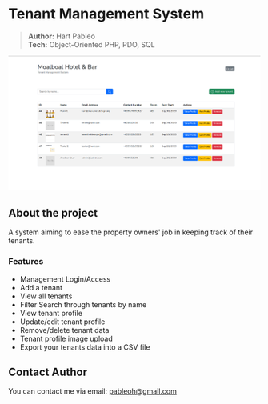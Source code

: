 # Tenant Management System

> **Author:** Hart Pableo  
> **Tech:** Object-Oriented PHP, PDO, SQL

<img src="./preview.png" alt="screenshot of tenant management system home page"/>

## About the project

A system aiming to ease the property owners' job in keeping track of their tenants.

### Features

- Management Login/Access
- Add a tenant
- View all tenants
- Filter Search through tenants by name
- View tenant profile
- Update/edit tenant profile
- Remove/delete tenant data
- Tenant profile image upload
- Export your tenants data into a CSV file

## Contact Author

You can contact me via email: pableoh@gmail.com
